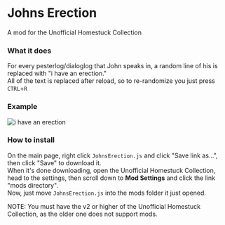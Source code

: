 # Johns Erection
A mod for the Unofficial Homestuck Collection

### What it does
For every pesterlog/dialoglog that John speaks in, a random line of his is replaced with "i have an erection."  
All of the text is replaced after reload, so to re-randomize you just press `CTRL`+`R`

### Example
![i have an erection](https://cdn.discordapp.com/attachments/394160269980467200/942833455123820574/unknown.png)

### How to install
On the main page, right click `JohnsErection.js` and click "Save link as...", then click "Save" to download it.  
When it's done downloading, open the Unofficial Homestuck Collection, head to the settings, then scroll down to **Mod Settings** and click the link "mods directory".  
Now, just move `JohnsErection.js` into the mods folder it just opened.  
  
NOTE: You must have the v2 or higher of the Unofficial Homestuck Collection, as the older one does not support mods.
